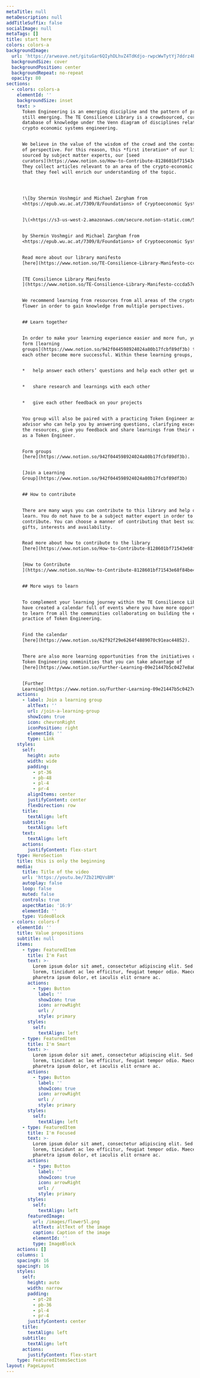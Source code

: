 ```yaml
---
metaTitle: null
metaDescription: null
addTitleSuffix: false
socialImage: null
metaTags: []
title: start here
colors: colors-a
backgroundImage:
  url: 'https://arweave.net/gituGar6QIyhDLhvZ4TdKdjo-rwpcWwTytYj7ddrz4E'
  backgroundSize: cover
  backgroundPosition: center
  backgroundRepeat: no-repeat
  opacity: 80
sections:
  - colors: colors-a
    elementId: ''
    backgroundSize: inset
    text: >
      Token Engineering is an emerging discipline and the pattern of practice is
      still emerging. The TE Consilience Library is a crowdsourced, curated
      database of knowledge under the Venn diagram of disciplines related to
      crypto economic systems engineering.


      We believe in the value of the wisdom of the crowd and the contextuality
      of perspective. For this reason, this *first iteration* of our library is
      sourced by subject matter experts, our [seed
      curators](https://www.notion.so/How-to-Contribute-8128601bf71543e68f84be48e237cadc).
      They collect articles relevant to an area of the crypto-economic flower,
      that they feel will enrich our understanding of the topic.




      !\[by Shermin Voshmgir and Michael Zargham from
      <https://epub.wu.ac.at/7309/8/Foundations> of Cryptoeconomic Systems.pdf


      ]\(<https://s3-us-west-2.amazonaws.com/secure.notion-static.com/526ccabb-61ba-4047-9a9f-27731e977896/ExG8RtAWYAAskct.jpeg>)


      by Shermin Voshmgir and Michael Zargham from
      <https://epub.wu.ac.at/7309/8/Foundations> of Cryptoeconomic Systems.pdf


      Read more about our library manifesto
      [here](https://www.notion.so/TE-Consilience-Library-Manifesto-cccda57eec194517ab26c55ed883d7d5).


      [TE Consilience Library Manifesto
      ](https://www.notion.so/TE-Consilience-Library-Manifesto-cccda57eec194517ab26c55ed883d7d5)


      We recommend learning from resources from all areas of the crypto-economic
      flower in order to gain knowledge from multiple perspectives.


      ## Learn together


      In order to make your learning experience easier and more fun, you can
      form [learning
      groups](https://www.notion.so/942f044598924024a80b17fcbf89df3b) to help
      each other become more successful. Within these learning groups, you can:


      *   help answer each others’ questions and help each other get unstuck


      *   share research and learnings with each other


      *   give each other feedback on your projects


      You group will also be paired with a practicing Token Engineer as an
      advisor who can help you by answering questions, clarifying excerpts from
      the resources, give you feedback and share learnings from their experience
      as a Token Engineer.


      Form groups
      [here](https://www.notion.so/942f044598924024a80b17fcbf89df3b).


      [Join a Learning
      Group](https://www.notion.so/942f044598924024a80b17fcbf89df3b)


      ## How to contribute


      There are many ways you can contribute to this library and help others
      learn. You do not have to be a subject matter expert in order to
      contribute. You can choose a manner of contributing that best suits your
      gifts, interests and availability.


      Read more about how to contribute to the library
      [here](https://www.notion.so/How-to-Contribute-8128601bf71543e68f84be48e237cadc).


      [How to Contribute
      ](https://www.notion.so/How-to-Contribute-8128601bf71543e68f84be48e237cadc)


      ## More ways to learn


      To complement your learning journey within the TE Consilience Library, we
      have created a calendar full of events where you have more opportunities
      to learn from all the communities collaborating on building the emerging
      practice of Token Engineering.


      Find the calendar
      [here](https://www.notion.so/62f92f29e6264f4889070c91eac44852).


      There are also more learning opportunities from the initiatives of the
      Token Engineering comminities that you can take advantage of
      [here](https://www.notion.so/Further-Learning-09e21447b5c0427e8a089f7f2369f93a).


      [Further
      Learning](https://www.notion.so/Further-Learning-09e21447b5c0427e8a089f7f2369f93a)
    actions:
      - label: Join a learning group
        altText: ''
        url: /join-a-learning-group
        showIcon: true
        icon: chevronRight
        iconPosition: right
        elementId: ''
        type: Link
    styles:
      self:
        height: auto
        width: wide
        padding:
          - pt-36
          - pb-48
          - pl-4
          - pr-4
        alignItems: center
        justifyContent: center
        flexDirection: row
      title:
        textAlign: left
      subtitle:
        textAlign: left
      text:
        textAlign: left
      actions:
        justifyContent: flex-start
    type: HeroSection
    title: this is only the beginning
    media:
      title: Title of the video
      url: 'https://youtu.be/7Zb21MQVsBM'
      autoplay: false
      loop: false
      muted: false
      controls: true
      aspectRatio: '16:9'
      elementId: ''
      type: VideoBlock
  - colors: colors-f
    elementId: ''
    title: Value propositions
    subtitle: null
    items:
      - type: FeaturedItem
        title: I'm Fast
        text: >-
          Lorem ipsum dolor sit amet, consectetur adipiscing elit. Sed ante
          lorem, tincidunt ac leo efficitur, feugiat tempor odio. Maecenas
          pharetra ipsum dolor, et iaculis elit ornare ac.
        actions:
          - type: Button
            label: ''
            showIcon: true
            icon: arrowRight
            url: /
            style: primary
        styles:
          self:
            textAlign: left
      - type: FeaturedItem
        title: I'm Smart
        text: >-
          Lorem ipsum dolor sit amet, consectetur adipiscing elit. Sed ante
          lorem, tincidunt ac leo efficitur, feugiat tempor odio. Maecenas
          pharetra ipsum dolor, et iaculis elit ornare ac.
        actions:
          - type: Button
            label: ''
            showIcon: true
            icon: arrowRight
            url: /
            style: primary
        styles:
          self:
            textAlign: left
      - type: FeaturedItem
        title: I'm Focused
        text: >-
          Lorem ipsum dolor sit amet, consectetur adipiscing elit. Sed ante
          lorem, tincidunt ac leo efficitur, feugiat tempor odio. Maecenas
          pharetra ipsum dolor, et iaculis elit ornare ac.
        actions:
          - type: Button
            label: ''
            showIcon: true
            icon: arrowRight
            url: /
            style: primary
        styles:
          self:
            textAlign: left
        featuredImage:
          url: /images/flower5l.png
          altText: altText of the image
          caption: Caption of the image
          elementId: ''
          type: ImageBlock
    actions: []
    columns: 1
    spacingX: 16
    spacingY: 16
    styles:
      self:
        height: auto
        width: narrow
        padding:
          - pt-28
          - pb-36
          - pl-4
          - pr-4
        justifyContent: center
      title:
        textAlign: left
      subtitle:
        textAlign: left
      actions:
        justifyContent: flex-start
    type: FeaturedItemsSection
layout: PageLayout
---
```

